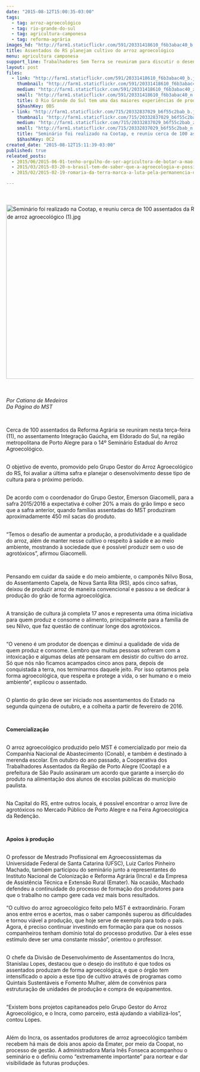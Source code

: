 ```yaml
---
date: "2015-08-12T15:00:35-03:00"
tags:
  - tag: arroz-agroecológico
  - tag: rio-grande-do-sul
  - tag: agricultura-camponesa
  - tag: reforma-agrária
images_hd: "http://farm1.staticflickr.com/591/20331418610_f6b3abac40_b.jpg"
title: Assentados do RS planejam cultivo do arroz agroecológico
menu: agricultura camponesa
support_line: Trabalhadores Sem Terra se reuniram para discutir o desenvolvimento das próximas safras.
layout: post
files:
  - link: "http://farm1.staticflickr.com/591/20331418610_f6b3abac40_b.jpg"
    thumbnail: "http://farm1.staticflickr.com/591/20331418610_f6b3abac40_t.jpg"
    medium: "http://farm1.staticflickr.com/591/20331418610_f6b3abac40_z.jpg"
    small: "http://farm1.staticflickr.com/591/20331418610_f6b3abac40_n.jpg"
    title: O Rio Grande do Sul tem uma das maiores experiências de produção de arroz agroecológico do Brasil (1).jpg
    $$hashKey: 0BS
  - link: "http://farm1.staticflickr.com/715/20332837029_b6f55c2bab_b.jpg"
    thumbnail: "http://farm1.staticflickr.com/715/20332837029_b6f55c2bab_t.jpg"
    medium: "http://farm1.staticflickr.com/715/20332837029_b6f55c2bab_z.jpg"
    small: "http://farm1.staticflickr.com/715/20332837029_b6f55c2bab_n.jpg"
    title: "Seminário foi realizado na Cootap, e reuniu cerca de 100 assentados da Reforma Agrária, produtores de arroz agroecológico (1).jpg"
    $$hashKey: 0C2
created_date: "2015-08-12T15:11:39-03:00"
published: true
releated_posts:
  - 2015/06/2015-06-01-tenho-orgulho-de-ser-agricultora-de-botar-a-mao-na-terra-de-ter-minhas-maos-calejadas.md
  - 2015/03/2015-03-20-o-brasil-tem-de-saber-que-a-agroecologia-e-possivel-afirma-dilma-rousseff.md
  - 2015/02/2015-02-19-romaria-da-terra-marca-a-luta-pela-permanencia-dos-jovens-no-campo.md

---
```

<p style="line-height: 20.7999992370605px;">&nbsp;</p>

<p style="line-height: 20.7999992370605px;"><img alt="Seminário foi realizado na Cootap, e reuniu cerca de 100 assentados da Reforma Agrária, produtores de arroz agroecológico (1).jpg" height="467" src="http://farm1.staticflickr.com/715/20332837029_b6f55c2bab_b.jpg" width="700" /></p>

<p style="line-height: 20.7999992370605px;">&nbsp;</p>

<p><em>Por Catiana de Medeiros<br />
Da P&aacute;gina do MST</em></p>

<p>&nbsp;</p>

<p>Cerca de&nbsp;100 assentados da Reforma Agr&aacute;ria se reuniram nesta ter&ccedil;a-feira (11), no assentamento Integra&ccedil;&atilde;o Ga&uacute;cha, em&nbsp;Eldorado do Sul, na regi&atilde;o metropolitana de Porto Alegre&nbsp;para&nbsp;o 14&ordm; Semin&aacute;rio Estadual do Arroz Agroecol&oacute;gico.</p>

<p><br />
O objetivo de evento, promovido pelo Grupo Gestor do Arroz Agroecol&oacute;gico do RS, foi avaliar a &uacute;ltima safra e planejar o desenvolvimento desse tipo de cultura para o pr&oacute;ximo per&iacute;odo.</p>

<p><br />
De acordo com o coordenador do Grupo Gestor, Emerson Giacomelli, para a safra 2015/2016 a expectativa &eacute; colher 20% a mais do gr&atilde;o limpo e seco que a safra anterior, quando fam&iacute;lias assentadas do MST produziram aproximadamente 450 mil sacas do produto.</p>

<p><br />
&ldquo;Temos o desafio de aumentar a produ&ccedil;&atilde;o, a produtividade e a qualidade do arroz, al&eacute;m de manter nesse cultivo o respeito &agrave; sa&uacute;de e ao meio ambiente, mostrando &agrave; sociedade que &eacute; poss&iacute;vel produzir sem o uso de agrot&oacute;xicos&rdquo;, afirmou Giacomelli.</p>

<p>&nbsp;</p>

<p>Pensando em cuidar da sa&uacute;de e do meio ambiente, o campon&ecirc;s Nilvo Bosa, do Assentamento Capela, de Nova Santa Rita (RS), ap&oacute;s cinco safras, deixou de produzir arroz de maneira convencional e passou a se dedicar &agrave; produ&ccedil;&atilde;o do gr&atilde;o de forma agroecol&oacute;gica.</p>

<p><br />
A transi&ccedil;&atilde;o de cultura j&aacute; completa 17 anos e representa uma &oacute;tima iniciativa para quem produz e consome o alimento, principalmente para a&nbsp;fam&iacute;lia de seu Nilvo, que faz quest&atilde;o de continuar longe dos agrot&oacute;xicos.</p>

<p><br />
&ldquo;O veneno &eacute; um produtor de doen&ccedil;as e diminui a qualidade de vida de quem produz e consome. Lembro que muitas pessoas sofreram com a intoxica&ccedil;&atilde;o e algumas delas at&eacute; pensaram em desistir do cultivo do arroz. S&oacute; que n&oacute;s n&atilde;o ficamos acampados cinco anos para, depois de conquistada a terra, nos terminarmos daquele jeito. Por isso optamos pela forma agroecol&oacute;gica, que respeita e protege a vida, o ser humano e o meio ambiente&rdquo;, explicou o assentado.</p>

<p><br />
O plantio do gr&atilde;o deve ser iniciado nos assentamentos do Estado na segunda quinzena de outubro, e a colheita a partir de fevereiro de 2016.</p>

<p>&nbsp;</p>

<p><strong>Comercializa&ccedil;&atilde;o</strong></p>

<p><br />
O arroz agroecol&oacute;gico produzido pelo MST &eacute; comercializado por meio da Companhia Nacional de Abastecimento (Conab), e tamb&eacute;m &eacute; destinado &agrave; merenda escolar. Em outubro do ano passado, a Cooperativa dos Trabalhadores Assentados da Regi&atilde;o de Porto Alegre (Cootap) e a prefeitura de S&atilde;o Paulo assinaram um acordo que garante a inser&ccedil;&atilde;o do produto na alimenta&ccedil;&atilde;o dos alunos de escolas p&uacute;blicas do munic&iacute;pio paulista.</p>

<p><br />
Na Capital do RS, entre outros locais, &eacute; poss&iacute;vel encontrar o arroz livre de agrot&oacute;xicos no Mercado P&uacute;blico de Porto Alegre e na Feira Agroecol&oacute;gica da Reden&ccedil;&atilde;o.</p>

<p>&nbsp;</p>

<p><strong>Apoios &agrave; produ&ccedil;&atilde;o</strong></p>

<p><br />
O professor de Mestrado Profissional em Agroecossistemas da Universidade Federal de Santa Catarina (UFSC), Luiz Carlos Pinheiro Machado, tamb&eacute;m participou do semin&aacute;rio junto a representantes do Instituto Nacional de Coloniza&ccedil;&atilde;o e Reforma Agr&aacute;ria (Incra) e da Empresa de Assist&ecirc;ncia T&eacute;cnica e Extens&atilde;o Rural (Emater). Na ocasi&atilde;o, Machado defendeu a continuidade do processo de forma&ccedil;&atilde;o dos produtores para que o trabalho no campo gere cada vez mais bons resultados.<br />
<br />
&ldquo;O cultivo do arroz agroecol&oacute;gico feito pelo MST &eacute; extraordin&aacute;rio. Foram anos entre erros e acertos, mas o saber campon&ecirc;s superou as dificuldades e tornou vi&aacute;vel a produ&ccedil;&atilde;o, que hoje serve de exemplo para todo o pa&iacute;s. Agora, &eacute; preciso continuar investindo em forma&ccedil;&atilde;o para que os nossos companheiros tenham dom&iacute;nio total do processo produtivo. Dar &agrave; eles esse est&iacute;mulo deve ser uma constante miss&atilde;o&rdquo;, orientou o professor.</p>

<p><br />
O chefe da Divis&atilde;o de Desenvolvimento de Assentamentos do Incra, Stanislau Lopes, destacou que o desejo do instituto &eacute; que todos os assentados produzam de forma agroecol&oacute;gica, e que o &oacute;rg&atilde;o tem intensificado o apoio a esse tipo de cultivo atrav&eacute;s de programas como Quintais Sustent&aacute;veis e Fomento Mulher, al&eacute;m de conv&ecirc;nios para estrutura&ccedil;&atilde;o de unidades de produ&ccedil;&atilde;o e compra de equipamentos.</p>

<p><br />
&ldquo;Existem bons projetos capitaneados pelo Grupo Gestor do Arroz Agroecol&oacute;gico, e o Incra, como parceiro, est&aacute; ajudando a viabiliz&aacute;-los&rdquo;, contou Lopes.</p>

<p><br />
Al&eacute;m do Incra, os assentados produtores de arroz agroecol&oacute;gico tamb&eacute;m recebem h&aacute; mais de dois anos apoio da Emater, por meio da Coopat, no processo de gest&atilde;o. A administradora Maria In&ecirc;s Fonseca acompanhou o semin&aacute;rio e o definiu como &ldquo;extremamente importante&rdquo; para nortear e dar visibilidade &agrave;s futuras produ&ccedil;&otilde;es.</p>
